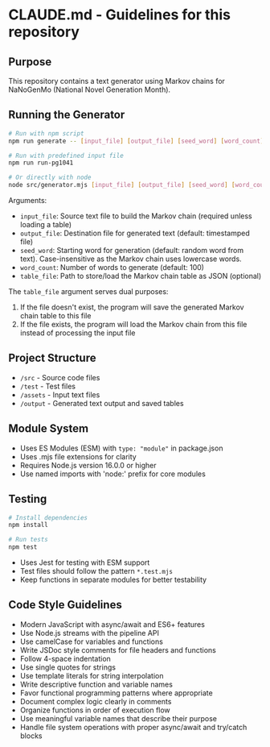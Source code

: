 # CLAUDE.md - Guidelines for this repository

## Purpose
This repository contains a text generator using Markov chains for NaNoGenMo (National Novel Generation Month).

## Running the Generator
```bash
# Run with npm script
npm run generate -- [input_file] [output_file] [seed_word] [word_count]

# Run with predefined input file
npm run run-pg1041

# Or directly with node
node src/generator.mjs [input_file] [output_file] [seed_word] [word_count]
```

Arguments:
- `input_file`: Source text file to build the Markov chain (required unless loading a table)
- `output_file`: Destination file for generated text (default: timestamped file)
- `seed_word`: Starting word for generation (default: random word from text). Case-insensitive as the Markov chain uses lowercase words.
- `word_count`: Number of words to generate (default: 100)
- `table_file`: Path to store/load the Markov chain table as JSON (optional)

The `table_file` argument serves dual purposes:
1. If the file doesn't exist, the program will save the generated Markov chain table to this file
2. If the file exists, the program will load the Markov chain from this file instead of processing the input file

## Project Structure
- `/src` - Source code files
- `/test` - Test files
- `/assets` - Input text files
- `/output` - Generated text output and saved tables

## Module System
- Uses ES Modules (ESM) with `type: "module"` in package.json
- Uses .mjs file extensions for clarity
- Requires Node.js version 16.0.0 or higher
- Use named imports with 'node:' prefix for core modules

## Testing
```bash
# Install dependencies
npm install

# Run tests
npm test
```

- Uses Jest for testing with ESM support
- Test files should follow the pattern `*.test.mjs`
- Keep functions in separate modules for better testability

## Code Style Guidelines
- Modern JavaScript with async/await and ES6+ features
- Use Node.js streams with the pipeline API
- Use camelCase for variables and functions
- Write JSDoc style comments for file headers and functions
- Follow 4-space indentation
- Use single quotes for strings
- Use template literals for string interpolation
- Write descriptive function and variable names
- Favor functional programming patterns where appropriate
- Document complex logic clearly in comments
- Organize functions in order of execution flow
- Use meaningful variable names that describe their purpose
- Handle file system operations with proper async/await and try/catch blocks